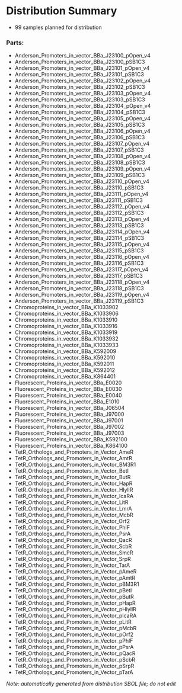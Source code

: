 # Distribution Summary

- 99 samples planned for distribution

### Parts:

- Anderson_Promoters_in_vector_BBa_J23100_pOpen_v4
- Anderson_Promoters_in_vector_BBa_J23100_pSB1C3
- Anderson_Promoters_in_vector_BBa_J23101_pOpen_v4
- Anderson_Promoters_in_vector_BBa_J23101_pSB1C3
- Anderson_Promoters_in_vector_BBa_J23102_pOpen_v4
- Anderson_Promoters_in_vector_BBa_J23102_pSB1C3
- Anderson_Promoters_in_vector_BBa_J23103_pOpen_v4
- Anderson_Promoters_in_vector_BBa_J23103_pSB1C3
- Anderson_Promoters_in_vector_BBa_J23104_pOpen_v4
- Anderson_Promoters_in_vector_BBa_J23104_pSB1C3
- Anderson_Promoters_in_vector_BBa_J23105_pOpen_v4
- Anderson_Promoters_in_vector_BBa_J23105_pSB1C3
- Anderson_Promoters_in_vector_BBa_J23106_pOpen_v4
- Anderson_Promoters_in_vector_BBa_J23106_pSB1C3
- Anderson_Promoters_in_vector_BBa_J23107_pOpen_v4
- Anderson_Promoters_in_vector_BBa_J23107_pSB1C3
- Anderson_Promoters_in_vector_BBa_J23108_pOpen_v4
- Anderson_Promoters_in_vector_BBa_J23108_pSB1C3
- Anderson_Promoters_in_vector_BBa_J23109_pOpen_v4
- Anderson_Promoters_in_vector_BBa_J23109_pSB1C3
- Anderson_Promoters_in_vector_BBa_J23110_pOpen_v4
- Anderson_Promoters_in_vector_BBa_J23110_pSB1C3
- Anderson_Promoters_in_vector_BBa_J23111_pOpen_v4
- Anderson_Promoters_in_vector_BBa_J23111_pSB1C3
- Anderson_Promoters_in_vector_BBa_J23112_pOpen_v4
- Anderson_Promoters_in_vector_BBa_J23112_pSB1C3
- Anderson_Promoters_in_vector_BBa_J23113_pOpen_v4
- Anderson_Promoters_in_vector_BBa_J23113_pSB1C3
- Anderson_Promoters_in_vector_BBa_J23114_pOpen_v4
- Anderson_Promoters_in_vector_BBa_J23114_pSB1C3
- Anderson_Promoters_in_vector_BBa_J23115_pOpen_v4
- Anderson_Promoters_in_vector_BBa_J23115_pSB1C3
- Anderson_Promoters_in_vector_BBa_J23116_pOpen_v4
- Anderson_Promoters_in_vector_BBa_J23116_pSB1C3
- Anderson_Promoters_in_vector_BBa_J23117_pOpen_v4
- Anderson_Promoters_in_vector_BBa_J23117_pSB1C3
- Anderson_Promoters_in_vector_BBa_J23118_pOpen_v4
- Anderson_Promoters_in_vector_BBa_J23118_pSB1C3
- Anderson_Promoters_in_vector_BBa_J23119_pOpen_v4
- Anderson_Promoters_in_vector_BBa_J23119_pSB1C3
- Chromoproteins_in_vector_BBa_K1033902
- Chromoproteins_in_vector_BBa_K1033906
- Chromoproteins_in_vector_BBa_K1033910
- Chromoproteins_in_vector_BBa_K1033916
- Chromoproteins_in_vector_BBa_K1033919
- Chromoproteins_in_vector_BBa_K1033932
- Chromoproteins_in_vector_BBa_K1033933
- Chromoproteins_in_vector_BBa_K592009
- Chromoproteins_in_vector_BBa_K592010
- Chromoproteins_in_vector_BBa_K592011
- Chromoproteins_in_vector_BBa_K592012
- Chromoproteins_in_vector_BBa_K864401
- Fluorescent_Proteins_in_vector_BBa_E0020
- Fluorescent_Proteins_in_vector_BBa_E0030
- Fluorescent_Proteins_in_vector_BBa_E0040
- Fluorescent_Proteins_in_vector_BBa_E1010
- Fluorescent_Proteins_in_vector_BBa_J06504
- Fluorescent_Proteins_in_vector_BBa_J97000
- Fluorescent_Proteins_in_vector_BBa_J97001
- Fluorescent_Proteins_in_vector_BBa_J97002
- Fluorescent_Proteins_in_vector_BBa_J97003
- Fluorescent_Proteins_in_vector_BBa_K592100
- Fluorescent_Proteins_in_vector_BBa_K864100
- TetR_Orthologs_and_Promoters_in_Vector_AmeR
- TetR_Orthologs_and_Promoters_in_Vector_AmtR
- TetR_Orthologs_and_Promoters_in_Vector_BM3R1
- TetR_Orthologs_and_Promoters_in_Vector_BetI
- TetR_Orthologs_and_Promoters_in_Vector_ButR
- TetR_Orthologs_and_Promoters_in_Vector_HapR
- TetR_Orthologs_and_Promoters_in_Vector_HlyllR
- TetR_Orthologs_and_Promoters_in_Vector_IcaRA
- TetR_Orthologs_and_Promoters_in_Vector_LitR
- TetR_Orthologs_and_Promoters_in_Vector_LmrA
- TetR_Orthologs_and_Promoters_in_Vector_McbR
- TetR_Orthologs_and_Promoters_in_Vector_Orf2
- TetR_Orthologs_and_Promoters_in_Vector_PhlF
- TetR_Orthologs_and_Promoters_in_Vector_PsrA
- TetR_Orthologs_and_Promoters_in_Vector_QacR
- TetR_Orthologs_and_Promoters_in_Vector_ScbR
- TetR_Orthologs_and_Promoters_in_Vector_SmcR
- TetR_Orthologs_and_Promoters_in_Vector_SrpR
- TetR_Orthologs_and_Promoters_in_Vector_TarA
- TetR_Orthologs_and_Promoters_in_Vector_pAmeR
- TetR_Orthologs_and_Promoters_in_Vector_pAmtR
- TetR_Orthologs_and_Promoters_in_Vector_pBM3R1
- TetR_Orthologs_and_Promoters_in_Vector_pBetI
- TetR_Orthologs_and_Promoters_in_Vector_pButR
- TetR_Orthologs_and_Promoters_in_Vector_pHapR
- TetR_Orthologs_and_Promoters_in_Vector_pHlyllR
- TetR_Orthologs_and_Promoters_in_Vector_pIcaRA
- TetR_Orthologs_and_Promoters_in_Vector_pLitR
- TetR_Orthologs_and_Promoters_in_Vector_pMcbR
- TetR_Orthologs_and_Promoters_in_Vector_pOrf2
- TetR_Orthologs_and_Promoters_in_Vector_pPhlF
- TetR_Orthologs_and_Promoters_in_Vector_pPsrA
- TetR_Orthologs_and_Promoters_in_Vector_pQacR
- TetR_Orthologs_and_Promoters_in_Vector_pScbR
- TetR_Orthologs_and_Promoters_in_Vector_pSrpR
- TetR_Orthologs_and_Promoters_in_Vector_pTarA

_Note: automatically generated from distribution SBOL file; do not edit_
